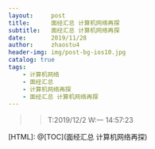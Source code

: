 ```yaml
---
layout:     post
title:      面经汇总 计算机网络再探
subtitle:   面经汇总 计算机网络再探
date:       2019/11/28
author:     zhaostu4
header-img: img/post-bg-ios10.jpg
catalog: true
tags:
    - 计算机网络
    - 面经汇总
    - 计算机网络再探
    - 面经汇总 计算机网络再探
---
```


>> T:2019/12/2  W:一 14:57:23

[HTML]: @[TOC](面经汇总 计算机网络再探)
